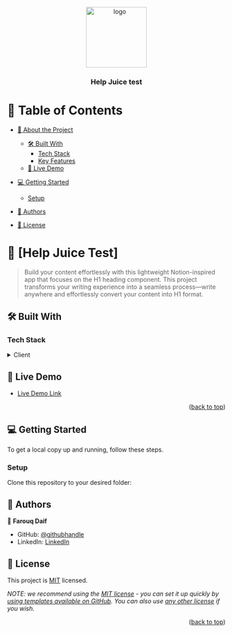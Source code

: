 <a name="readme-top"></a>

<!--
!!! IMPORTANT !!!
This README is an example of how you could professionally present your codebase. 
Writing documentation is a crucial part of your work as a professional software developer and cannot be ignored. 

You should modify this file to match your project and remove sections that don't apply.

REQUIRED SECTIONS:
- Table of Contents
- About the Project
  - Built With
  - Live Demo
- Getting Started
- Authors
- Future Features
- Contributing
- Show your support
- Acknowledgements
- License

OPTIONAL SECTIONS:
- FAQ

After you're finished please remove all the comments and instructions!

For more information on the importance of a professional README for your repositories: https://github.com/microverseinc/curriculum-transversal-skills/blob/main/documentation/articles/readme_best_practices.md
-->

<div align="center">
  <!-- You are encouraged to replace this logo with your own! Otherwise you can also remove it. -->
  <img src="https://helpjuice.com/assets/marketing/helpjuice-logo-7d9802dc851e2b81dd5c705c2fddd7f7922664774a50b9f080ad264b2b83c9d0.svg" alt="logo" width="140"  height="auto" />
  <br/>

  <h3><b>Help Juice test</b></h3>

</div>

<!-- TABLE OF CONTENTS -->

# 📗 Table of Contents

- [📖 About the Project](#about-project)
  - [🛠 Built With](#built-with)
    - [Tech Stack](#tech-stack)
    - [Key Features](#key-features)
  - [🚀 Live Demo](#live-demo)
- [💻 Getting Started](#getting-started)
  - [Setup](#setup)
- [👥 Authors](#authors)

- [📝 License](#license)

<!-- PROJECT DESCRIPTION -->

# 📖 [Help Juice Test] <a name="about-project"></a>

> Build your content effortlessly with this lightweight Notion-inspired app that focuses on the H1 heading component. This project transforms your writing experience into a seamless process—write anywhere and effortlessly convert your content into H1 format.

## 🛠 Built With <a name="built-with"></a>

### Tech Stack <a name="tech-stack"></a>
<details>
  <summary>Client</summary>
  <ul>
    <li><a href="https://reactjs.org/">vanilla JS</a></li>
  </ul>
</details>

<!-- LIVE DEMO -->

## 🚀 Live Demo <a name="live-demo"></a>
- [Live Demo Link](https://help-juice.netlify.app/)

<p align="right">(<a href="#readme-top">back to top</a>)</p>

<!-- GETTING STARTED -->

## 💻 Getting Started <a name="getting-started"></a>

To get a local copy up and running, follow these steps.


### Setup

Clone this repository to your desired folder:

<!--
Example commands:

```sh
  git clone https://github.com/farouqdaif1/helpjuice-test.git
```
--->

<!-- AUTHORS -->

## 👥 Authors <a name="authors"></a>

👤 **Farouq Daif**

- GitHub: [@githubhandle](https://github.com/farouqdaif1)
- LinkedIn: [LinkedIn](https://www.linkedin.com/in/farouqdaif/)

<!-- LICENSE -->

## 📝 License <a name="license"></a>

This project is [MIT](./LICENSE) licensed.

_NOTE: we recommend using the [MIT license](https://choosealicense.com/licenses/mit/) - you can set it up quickly by [using templates available on GitHub](https://docs.github.com/en/communities/setting-up-your-project-for-healthy-contributions/adding-a-license-to-a-repository). You can also use [any other license](https://choosealicense.com/licenses/) if you wish._

<p align="right">(<a href="#readme-top">back to top</a>)</p>
